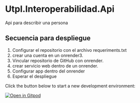 # Utpl.Interoperabilidad.Api

Api para describir una persona

## Secuencia para despliegue
1. Configurar el repositorio con el archivo requeriments.txt
2. crear una cuenta en un onrender3. 
3. Vincular repositorio de GitHub con onrender.
4. crear servicio web dentro de un onrender.
5. Configurar app dentro del onrender
6. Esperar el despliegue


Click the button below to start a new development environment:

[![Open in Gitpod](https://gitpod.io/button/open-in-gitpod.svg)](https://gitpod.io/#https://github.com/gdlopez3/Utpl.Interoperabilidad.Api.git)
